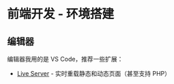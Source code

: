 # 前端开发 - 环境搭建

## 编辑器

编辑器我用的是 VS Code，推荐一些扩展：

* [Live Server](https://marketplace.visualstudio.com/items?itemName=ritwickdey.LiveServer) - 实时重载静态和动态页面（甚至支持 PHP）
